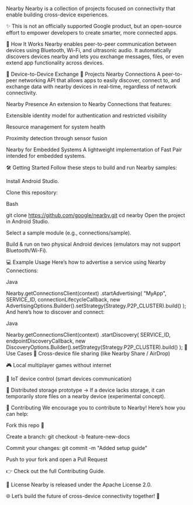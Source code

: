Nearby
Nearby is a collection of projects focused on connectivity that enable building cross-device experiences.

✨ This is not an officially supported Google product, but an open-source effort to empower developers to create smarter, more connected apps.

🚀 How It Works
Nearby enables peer-to-peer communication between devices using Bluetooth, Wi-Fi, and ultrasonic audio.
It automatically discovers devices nearby and lets you exchange messages, files, or even extend app functionality across devices.

🔄 Device-to-Device Exchange
📂 Projects
Nearby Connections
A peer-to-peer networking API that allows apps to easily discover, connect to, and exchange data with nearby devices in real-time, regardless of network connectivity.

Nearby Presence
An extension to Nearby Connections that features:

Extensible identity model for authentication and restricted visibility

Resource management for system health

Proximity detection through sensor fusion

Nearby for Embedded Systems
A lightweight implementation of Fast Pair intended for embedded systems.

🛠 Getting Started
Follow these steps to build and run Nearby samples:

Install Android Studio.

Clone this repository:

Bash

git clone https://github.com/google/nearby.git
cd nearby
Open the project in Android Studio.

Select a sample module (e.g., connections/sample).

Build & run on two physical Android devices (emulators may not support Bluetooth/Wi-Fi).

💻 Example Usage
Here’s how to advertise a service using Nearby Connections:

Java

Nearby.getConnectionsClient(context)
    .startAdvertising(
        "MyApp",
        SERVICE_ID,
        connectionLifecycleCallback,
        new AdvertisingOptions.Builder().setStrategy(Strategy.P2P_CLUSTER).build()
    );
And here’s how to discover and connect:

Java

Nearby.getConnectionsClient(context)
    .startDiscovery(
        SERVICE_ID,
        endpointDiscoveryCallback,
        new DiscoveryOptions.Builder().setStrategy(Strategy.P2P_CLUSTER).build()
    );
🌟 Use Cases
📱 Cross-device file sharing (like Nearby Share / AirDrop)

🎮 Local multiplayer games without internet

🔧 IoT device control (smart devices communication)

📂 Distributed storage prototype → If a device lacks storage, it can temporarily store files on a nearby device (experimental concept).

🤝 Contributing
We encourage you to contribute to Nearby!
Here’s how you can help:

Fork this repo 🍴

Create a branch: git checkout -b feature-new-docs

Commit your changes: git commit -m "Added setup guide"

Push to your fork and open a Pull Request

👉 Check out the full Contributing Guide.

📜 License
Nearby is released under the Apache License 2.0.

🌐 Let’s build the future of cross-device connectivity together! 🚀
